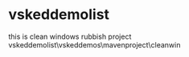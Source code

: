 # vskeddemolist

this is clean windows rubbish project  
vskeddemolist\vskeddemos\mavenproject\cleanwin


